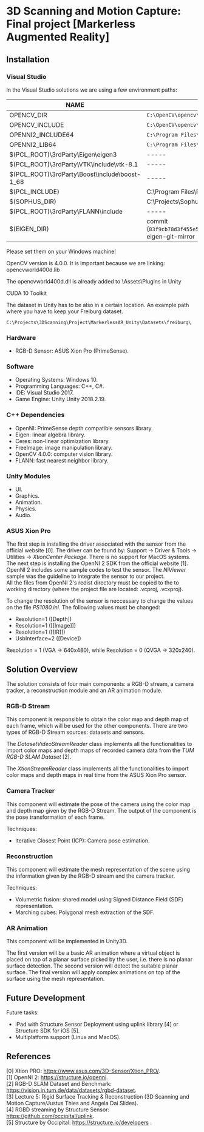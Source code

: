 # 3D Scanning and Motion Capture: Final project [Markerless Augmented Reality]

## Installation

### Visual Studio
In the Visual Studio solutions we are using a few environment paths:

| NAME            | VALUE  														  |
|-----------------|---------------------------------------------------------------|
|OPENCV_DIR       |`C:\OpenCV\opencv\build\x64\vc15`                              |
|OPENCV_INCLUDE   |`C:\OpenCV\opencv\build\include`                               |
|OPENNI2_INCLUDE64|`C:\Program Files\OpenNI2\Include\`                            |
|OPENNI2_LIB64    |`C:\Program Files\OpenNI2\Lib\`                                |
|$(PCL_ROOT)\3rdParty\Eigen\eigen3                            | -----             |
|$(PCL_ROOT)\3rdParty\VTK\include\vtk-8.1                     | -----             |
|$(PCL_ROOT)\3rdParty\Boost\include\boost-1_68                | -----             |
|$(PCL_INCLUDE)                                              | C:\Program Files\PCL 1.9.1\include\pcl-1.9                           |
|$(SOPHUS_DIR)                                               | C:\Projects\Sophus-master                                            |
|$(PCL_ROOT)\3rdParty\FLANN\include                          | -----                                                                |
|$(EIGEN_DIR)                                                | commit (`83f9cb78d3f455e56653412b7fdb1c0bc3d40ba2`) eigen-git-mirror |

Please set them on your Windows machine!

OpenCV version is 4.0.0. It is important because we are linking: opencvworld400d.lib

The opencvworld400d.dll is already added to \Assets\Plugins in Unity

CUDA 10 Toolkit

The dataset in Unity has to be also in a certain location.
An example path where you have to keep your Freiburg dataset.

`C:\Projects\3DScanning\Project\MarkerlessAR_Unity\Datasets\freiburg\`

### Hardware
* RGB-D Sensor: ASUS Xion Pro (PrimeSense).

### Software
* Operating Systems: Windows 10.
* Programming Languages: C++, C#.
* IDE: Visual Studio 2017.
* Game Engine: Unity Unity 2018.2.19.

### C++ Dependencies
* OpenNI: PrimeSense depth compatible sensors library.
* Eigen: linear algebra library.
* Ceres: non-linear optimization library.
* FreeImage: image manipulation library.
* OpenCV 4.0.0: computer vision library. 
* FLANN: fast nearest neighbor library.

### Unity Modules
* UI.
* Graphics.
* Animation.
* Physics.
* Audio.

### ASUS Xion Pro

The first step is installing the driver associated with the sensor from the official website [0]. The driver can be found by: Support -> Driver & Tools -> Utilities -> *XtionCenter Package*. There is no support for MacOS systems. The next step is installing the OpenNI 2 SDK from the official website [1]. OpenNI 2 includes some sample codes to test the sensor. The *NiViewer* sample was the guideline to integrate the sensor to our project.     
All the files from OpenNI 2's redist directory must be copied to the to working directory (where the project file are located: .vcproj, .vcxproj).   

To change the resolution of the sensor is neccessary to change the values on the file *PS1080.ini*. The following values must be changed:  

* Resolution=1 ([Depth])
* Resolution=1 ([[Image]])
* Resolution=1 ([[IR]])
* UsbInterface=2 ([Device])

Resolution = 1 (VGA -> 640x480), while Resolution = 0 (QVGA -> 320x240).

## Solution Overview

The solution consists of four main components: a RGB-D stream, a camera tracker, a reconstruction module and an AR animation module.

### RGB-D Stream

This component is responsible to obtain the color map and depth map of each frame, which will be used for the other components. There are two types of RGB-D Stream sources: datasets and sensors.

The *DatasetVideoStreamReader* class implements all the functionalities to import color maps and depth maps of recorded camera data from the *TUM RGB-D SLAM Dataset* [2].

The *XtionStreamReader* class implements all the functionalities to import color maps and depth maps in real time from the ASUS Xion Pro sensor.  

### Camera Tracker

This component will estimate the pose of the camera using the color map and depth map given by the RGB-D Stream. The output of the component is the pose transformation of each frame.

Techniques:
* Iterative Closest Point (ICP): Camera pose estimation.

### Reconstruction

This component will estimate the mesh representation of the scene using the information given by the RGB-D stream and the camera tracker.

Techniques:
* Volumetric fusion: shared model using Signed Distance Field (SDF) representation.
* Marching cubes: Polygonal mesh extraction of the SDF.

### AR Animation

This component will be implemented in Unity3D.

The first version will be a basic AR animation where a virtual object is placed on top of a planar surface picked by the user, i.e. there is no planar surface detection. The second version will detect the suitable planar surface. The final version will apply complex animations on top of the surface using the mesh representation.

## Future Development

Future tasks:
* iPad with Structure Sensor Deployment using uplink library [4] or Structure SDK for iOS [5].
* Multiplatform support (Linux and MacOS).

## References

[0] Xtion PRO: https://www.asus.com/3D-Sensor/Xtion_PRO/.     
[1] OpenNI 2: https://structure.io/openni.  
[2] RGB-D SLAM Dataset and Benchmark: https://vision.in.tum.de/data/datasets/rgbd-dataset.  
[3] Lecture 5: Rigid Surface Tracking & Reconstruction (3D Scanning and Motion Capture/Justus Thies and Angela Dai Slides).  
[4] RGBD streaming by Structure Sensor: https://github.com/occipital/uplink.  
[5] Structure by Occipital: https://structure.io/developers .  
